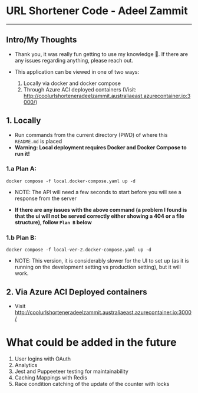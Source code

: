 # URL Shortener Code - Adeel Zammit

---

## Intro/My Thoughts

- Thank you, it was really fun getting to use my knowledge 🙂. If there are any issues regarding anything, please reach out.

- This application can be viewed in one of two ways:
  1. Locally via docker and docker compose
  2. Through Azure ACI deployed containers (Visit: http://coolurlshorteneradeelzammit.australiaeast.azurecontainer.io:3000/)

## 1. Locally

- Run commands from the current directory (PWD) of where this `README.md` is placed
- **Warning: Local deployment requires Docker and Docker Compose to run it!**

### 1.a Plan A:

```
docker compose -f local.docker-compose.yaml up -d
```

- NOTE: The API will need a few seconds to start before you will see a response from the server

- **If there are any issues with the above command (a problem I found is that the ui will not be served correctly either showing a 404 or a file structure), follow `Plan B` below**

### 1.b Plan B:

```
docker compose -f local-ver-2.docker-compose.yaml up -d
```

- NOTE: This version, it is considerably slower for the UI to set up (as it is running on the development setting vs production setting), but it will work.

## 2. Via Azure ACI Deployed containers

- Visit http://coolurlshorteneradeelzammit.australiaeast.azurecontainer.io:3000/

# What could be added in the future

1. User logins with OAuth
2. Analytics
3. Jest and Puppeeteer testing for maintainability
4. Caching Mappings with Redis
5. Race condition catching of the update of the counter with locks
